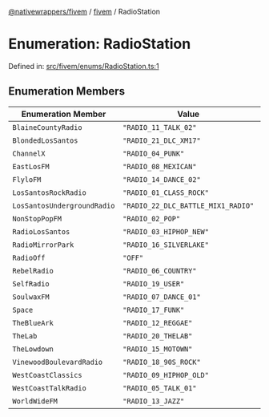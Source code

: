 [@nativewrappers/fivem](../../README.md) / [fivem](../README.md) / RadioStation

# Enumeration: RadioStation

Defined in: [src/fivem/enums/RadioStation.ts:1](https://github.com/nativewrappers/nativewrappers/blob/ef9379993d0b7126700360ea0bc0e228bd354e81/src/fivem/enums/RadioStation.ts#L1)

## Enumeration Members

| Enumeration Member | Value | Defined in |
| ------ | ------ | ------ |
| <a id="blainecountyradio"></a> `BlaineCountyRadio` | `"RADIO_11_TALK_02"` | [src/fivem/enums/RadioStation.ts:11](https://github.com/nativewrappers/nativewrappers/blob/ef9379993d0b7126700360ea0bc0e228bd354e81/src/fivem/enums/RadioStation.ts#L11) |
| <a id="blondedlossantos"></a> `BlondedLosSantos` | `"RADIO_21_DLC_XM17"` | [src/fivem/enums/RadioStation.ts:21](https://github.com/nativewrappers/nativewrappers/blob/ef9379993d0b7126700360ea0bc0e228bd354e81/src/fivem/enums/RadioStation.ts#L21) |
| <a id="channelx"></a> `ChannelX` | `"RADIO_04_PUNK"` | [src/fivem/enums/RadioStation.ts:5](https://github.com/nativewrappers/nativewrappers/blob/ef9379993d0b7126700360ea0bc0e228bd354e81/src/fivem/enums/RadioStation.ts#L5) |
| <a id="eastlosfm"></a> `EastLosFM` | `"RADIO_08_MEXICAN"` | [src/fivem/enums/RadioStation.ts:9](https://github.com/nativewrappers/nativewrappers/blob/ef9379993d0b7126700360ea0bc0e228bd354e81/src/fivem/enums/RadioStation.ts#L9) |
| <a id="flylofm"></a> `FlyloFM` | `"RADIO_14_DANCE_02"` | [src/fivem/enums/RadioStation.ts:14](https://github.com/nativewrappers/nativewrappers/blob/ef9379993d0b7126700360ea0bc0e228bd354e81/src/fivem/enums/RadioStation.ts#L14) |
| <a id="lossantosrockradio"></a> `LosSantosRockRadio` | `"RADIO_01_CLASS_ROCK"` | [src/fivem/enums/RadioStation.ts:2](https://github.com/nativewrappers/nativewrappers/blob/ef9379993d0b7126700360ea0bc0e228bd354e81/src/fivem/enums/RadioStation.ts#L2) |
| <a id="lossantosundergroundradio"></a> `LosSantosUndergroundRadio` | `"RADIO_22_DLC_BATTLE_MIX1_RADIO"` | [src/fivem/enums/RadioStation.ts:22](https://github.com/nativewrappers/nativewrappers/blob/ef9379993d0b7126700360ea0bc0e228bd354e81/src/fivem/enums/RadioStation.ts#L22) |
| <a id="nonstoppopfm"></a> `NonStopPopFM` | `"RADIO_02_POP"` | [src/fivem/enums/RadioStation.ts:3](https://github.com/nativewrappers/nativewrappers/blob/ef9379993d0b7126700360ea0bc0e228bd354e81/src/fivem/enums/RadioStation.ts#L3) |
| <a id="radiolossantos"></a> `RadioLosSantos` | `"RADIO_03_HIPHOP_NEW"` | [src/fivem/enums/RadioStation.ts:4](https://github.com/nativewrappers/nativewrappers/blob/ef9379993d0b7126700360ea0bc0e228bd354e81/src/fivem/enums/RadioStation.ts#L4) |
| <a id="radiomirrorpark"></a> `RadioMirrorPark` | `"RADIO_16_SILVERLAKE"` | [src/fivem/enums/RadioStation.ts:16](https://github.com/nativewrappers/nativewrappers/blob/ef9379993d0b7126700360ea0bc0e228bd354e81/src/fivem/enums/RadioStation.ts#L16) |
| <a id="radiooff"></a> `RadioOff` | `"OFF"` | [src/fivem/enums/RadioStation.ts:23](https://github.com/nativewrappers/nativewrappers/blob/ef9379993d0b7126700360ea0bc0e228bd354e81/src/fivem/enums/RadioStation.ts#L23) |
| <a id="rebelradio"></a> `RebelRadio` | `"RADIO_06_COUNTRY"` | [src/fivem/enums/RadioStation.ts:7](https://github.com/nativewrappers/nativewrappers/blob/ef9379993d0b7126700360ea0bc0e228bd354e81/src/fivem/enums/RadioStation.ts#L7) |
| <a id="selfradio"></a> `SelfRadio` | `"RADIO_19_USER"` | [src/fivem/enums/RadioStation.ts:19](https://github.com/nativewrappers/nativewrappers/blob/ef9379993d0b7126700360ea0bc0e228bd354e81/src/fivem/enums/RadioStation.ts#L19) |
| <a id="soulwaxfm"></a> `SoulwaxFM` | `"RADIO_07_DANCE_01"` | [src/fivem/enums/RadioStation.ts:8](https://github.com/nativewrappers/nativewrappers/blob/ef9379993d0b7126700360ea0bc0e228bd354e81/src/fivem/enums/RadioStation.ts#L8) |
| <a id="space"></a> `Space` | `"RADIO_17_FUNK"` | [src/fivem/enums/RadioStation.ts:17](https://github.com/nativewrappers/nativewrappers/blob/ef9379993d0b7126700360ea0bc0e228bd354e81/src/fivem/enums/RadioStation.ts#L17) |
| <a id="theblueark"></a> `TheBlueArk` | `"RADIO_12_REGGAE"` | [src/fivem/enums/RadioStation.ts:12](https://github.com/nativewrappers/nativewrappers/blob/ef9379993d0b7126700360ea0bc0e228bd354e81/src/fivem/enums/RadioStation.ts#L12) |
| <a id="thelab"></a> `TheLab` | `"RADIO_20_THELAB"` | [src/fivem/enums/RadioStation.ts:20](https://github.com/nativewrappers/nativewrappers/blob/ef9379993d0b7126700360ea0bc0e228bd354e81/src/fivem/enums/RadioStation.ts#L20) |
| <a id="thelowdown"></a> `TheLowdown` | `"RADIO_15_MOTOWN"` | [src/fivem/enums/RadioStation.ts:15](https://github.com/nativewrappers/nativewrappers/blob/ef9379993d0b7126700360ea0bc0e228bd354e81/src/fivem/enums/RadioStation.ts#L15) |
| <a id="vinewoodboulevardradio"></a> `VinewoodBoulevardRadio` | `"RADIO_18_90S_ROCK"` | [src/fivem/enums/RadioStation.ts:18](https://github.com/nativewrappers/nativewrappers/blob/ef9379993d0b7126700360ea0bc0e228bd354e81/src/fivem/enums/RadioStation.ts#L18) |
| <a id="westcoastclassics"></a> `WestCoastClassics` | `"RADIO_09_HIPHOP_OLD"` | [src/fivem/enums/RadioStation.ts:10](https://github.com/nativewrappers/nativewrappers/blob/ef9379993d0b7126700360ea0bc0e228bd354e81/src/fivem/enums/RadioStation.ts#L10) |
| <a id="westcoasttalkradio"></a> `WestCoastTalkRadio` | `"RADIO_05_TALK_01"` | [src/fivem/enums/RadioStation.ts:6](https://github.com/nativewrappers/nativewrappers/blob/ef9379993d0b7126700360ea0bc0e228bd354e81/src/fivem/enums/RadioStation.ts#L6) |
| <a id="worldwidefm"></a> `WorldWideFM` | `"RADIO_13_JAZZ"` | [src/fivem/enums/RadioStation.ts:13](https://github.com/nativewrappers/nativewrappers/blob/ef9379993d0b7126700360ea0bc0e228bd354e81/src/fivem/enums/RadioStation.ts#L13) |
